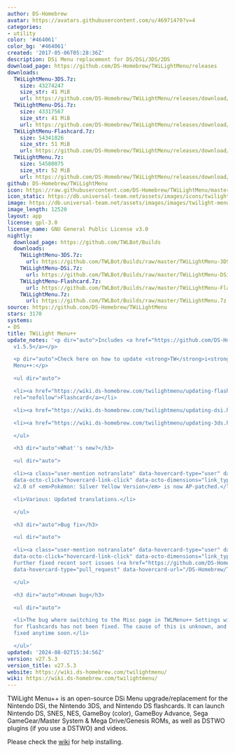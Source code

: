 ```yaml
---
author: DS-Homebrew
avatar: https://avatars.githubusercontent.com/u/46971470?v=4
categories:
- utility
color: '#464061'
color_bg: '#464061'
created: '2017-05-06T05:28:36Z'
description: DSi Menu replacement for DS/DSi/3DS/2DS
download_page: https://github.com/DS-Homebrew/TWiLightMenu/releases
downloads:
  TWiLightMenu-3DS.7z:
    size: 43274247
    size_str: 41 MiB
    url: https://github.com/DS-Homebrew/TWiLightMenu/releases/download/v27.5.3/TWiLightMenu-3DS.7z
  TWiLightMenu-DSi.7z:
    size: 43317567
    size_str: 41 MiB
    url: https://github.com/DS-Homebrew/TWiLightMenu/releases/download/v27.5.3/TWiLightMenu-DSi.7z
  TWiLightMenu-Flashcard.7z:
    size: 54341826
    size_str: 51 MiB
    url: https://github.com/DS-Homebrew/TWiLightMenu/releases/download/v27.5.3/TWiLightMenu-Flashcard.7z
  TWiLightMenu.7z:
    size: 54580075
    size_str: 52 MiB
    url: https://github.com/DS-Homebrew/TWiLightMenu/releases/download/v27.5.3/TWiLightMenu.7z
github: DS-Homebrew/TWiLightMenu
icon: https://raw.githubusercontent.com/DS-Homebrew/TWiLightMenu/master/booter/Twilight%2B%2B-animated%20icon-fix.gif
icon_static: https://db.universal-team.net/assets/images/icons/twilight-menu.png
image: https://db.universal-team.net/assets/images/images/twilight-menu.png
image_length: 12520
layout: app
license: gpl-3.0
license_name: GNU General Public License v3.0
nightly:
  download_page: https://github.com/TWLBot/Builds
  downloads:
    TWiLightMenu-3DS.7z:
      url: https://github.com/TWLBot/Builds/raw/master/TWiLightMenu-3DS.7z
    TWiLightMenu-DSi.7z:
      url: https://github.com/TWLBot/Builds/raw/master/TWiLightMenu-DSi.7z
    TWiLightMenu-Flashcard.7z:
      url: https://github.com/TWLBot/Builds/raw/master/TWiLightMenu-Flashcard.7z
    TWiLightMenu.7z:
      url: https://github.com/TWLBot/Builds/raw/master/TWiLightMenu.7z
source: https://github.com/DS-Homebrew/TWiLightMenu
stars: 3170
systems:
- DS
title: TWiLight Menu++
update_notes: '<p dir="auto">Includes <a href="https://github.com/DS-Homebrew/nds-bootstrap/releases/tag/v1.5.5">nds-bootstrap
  v1.5.5</a></p>

  <p dir="auto">Check here on how to update <strong>TW</strong>i<strong>L</strong>ight
  Menu++:</p>

  <ul dir="auto">

  <li><a href="https://wiki.ds-homebrew.com/twilightmenu/updating-flashcard.html"
  rel="nofollow">Flashcard</a></li>

  <li><a href="https://wiki.ds-homebrew.com/twilightmenu/updating-dsi.html" rel="nofollow">DSi</a></li>

  <li><a href="https://wiki.ds-homebrew.com/twilightmenu/updating-3ds.html" rel="nofollow">3DS</a></li>

  </ul>

  <h3 dir="auto">What''s new?</h3>

  <ul dir="auto">

  <li><a class="user-mention notranslate" data-hovercard-type="user" data-hovercard-url="/users/DeadSkullzJr/hovercard"
  data-octo-click="hovercard-link-click" data-octo-dimensions="link_type:self" href="https://github.com/DeadSkullzJr">@DeadSkullzJr</a>:
  v2.0 of <em>Pokémon: Silver Yellow Version</em> is now AP-patched.</li>

  <li>Various: Updated translations.</li>

  </ul>

  <h3 dir="auto">Bug fix</h3>

  <ul dir="auto">

  <li><a class="user-mention notranslate" data-hovercard-type="user" data-hovercard-url="/users/mentusfentus/hovercard"
  data-octo-click="hovercard-link-click" data-octo-dimensions="link_type:self" href="https://github.com/mentusfentus">@mentusfentus</a>:
  Further fixed recent sort issues (<a href="https://github.com/DS-Homebrew/TWiLightMenu/issues/2448"
  data-hovercard-type="pull_request" data-hovercard-url="/DS-Homebrew/TWiLightMenu/pull/2448/hovercard">#2448</a>)</li>

  </ul>

  <h3 dir="auto">Known bug</h3>

  <ul dir="auto">

  <li>The bug where switching to the Misc page in TWLMenu++ Settings with SCFG access
  for flashcards has not been fixed. The cause of this is unknown, and may not be
  fixed anytime soon.</li>

  </ul>'
updated: '2024-08-02T15:34:56Z'
version: v27.5.3
version_title: v27.5.3
website: https://wiki.ds-homebrew.com/twilightmenu/
wiki: https://wiki.ds-homebrew.com/twilightmenu/
---
```

TWiLight Menu++ is an open-source DSi Menu upgrade/replacement for the Nintendo DSi, the Nintendo 3DS, and Nintendo DS flashcards. It can launch Nintendo DS, SNES, NES, GameBoy (color), GameBoy Advance, Sega GameGear/Master System & Mega Drive/Genesis ROMs, as well as DSTWO plugins (if you use a DSTWO) and videos.

Please check the [wiki](https://wiki.ds-homebrew.com/twilightmenu/) for help installing.